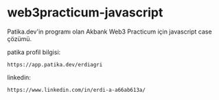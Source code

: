 # web3practicum-javascript
Patika.dev'in programı olan Akbank Web3 Practicum için javascript case çözümü.


patika profil bilgisi:
```
https://app.patika.dev/erdiagri
```
linkedin:
```
https://www.linkedin.com/in/erdi-a-a66ab613a/
```
